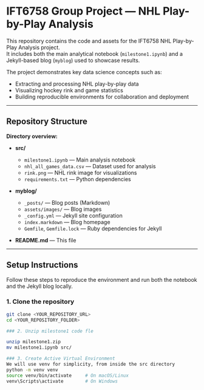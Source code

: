 # IFT6758 Group Project — NHL Play-by-Play Analysis

This repository contains the code and assets for the IFT6758 NHL Play-by-Play Analysis project.  
It includes both the main analytical notebook (`milestone1.ipynb`) and a Jekyll-based blog (`myblog`) used to showcase results.

The project demonstrates key data science concepts such as:
- Extracting and processing NHL play-by-play data  
- Visualizing hockey rink and game statistics  
- Building reproducible environments for collaboration and deployment  

---

## Repository Structure

**Directory overview:**

- **src/**
  - `milestone1.ipynb` — Main analysis notebook  
  - `nhl_all_games_data.csv` — Dataset used for analysis  
  - `rink.png` — NHL rink image for visualizations  
  - `requirements.txt` — Python dependencies  

- **myblog/**
  - `_posts/` — Blog posts (Markdown)  
  - `assets/images/` — Blog images  
  - `_config.yml` — Jekyll site configuration  
  - `index.markdown` — Blog homepage  
  - `Gemfile`, `Gemfile.lock` — Ruby dependencies for Jekyll  

- **README.md** — This file  

---

## Setup Instructions

Follow these steps to reproduce the environment and run both the notebook and the Jekyll blog locally.

### 1. Clone the repository

```bash
git clone <YOUR_REPOSITORY_URL>
cd <YOUR_REPOSITORY_FOLDER>

### 2. Unzip milestone1 code fle

unzip milestone1.zip
mv milestone1.ipynb src/

### 3. Create Active Virtual Environment
We will use venv for simplicity, from inside the src directory 
python -m venv venv
source venv/bin/activate     # On macOS/Linux
venv\Scripts\activate        # On Windows

